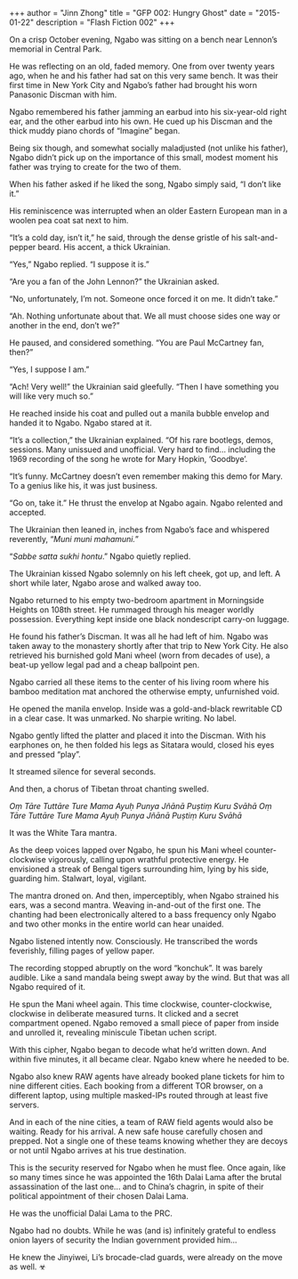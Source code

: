 +++
author = "Jinn Zhong"
title = "GFP 002: Hungry Ghost"
date = "2015-01-22"
description = "Flash Fiction 002"
+++

On a crisp October evening, Ngabo was sitting on a bench near Lennon’s memorial in Central Park. 

He was reflecting on an old, faded memory. One from over twenty years ago, when he and his father had sat on this very same bench. It was their first time in New York City and Ngabo’s father had brought his worn Panasonic Discman with him.

Ngabo remembered his father jamming an earbud into his six-year-old right ear, and the other earbud into his own. He cued up his Discman and the thick muddy piano chords of “Imagine” began.

Being six though, and somewhat socially maladjusted (not unlike his father), Ngabo didn’t pick up on the importance of this small, modest moment his father was trying to create for the two of them.

When his father asked if he liked the song, Ngabo simply said, “I don’t like it.”

His reminiscence was interrupted when an older Eastern European man in a woolen pea coat sat next to him.

“It’s a cold day, isn’t it,” he said, through the dense gristle of his salt-and-pepper beard. His accent, a thick Ukrainian.

“Yes,” Ngabo replied. “I suppose it is.”

“Are you a fan of the John Lennon?” the Ukrainian asked.

“No, unfortunately, I’m not. Someone once forced it on me. It didn’t take.”

“Ah. Nothing unfortunate about that. We all must choose sides one way or another in the end, don’t we?” 

He paused, and considered something. “You are Paul McCartney fan, then?”

“Yes, I suppose I am.”

“Ach! Very well!” the Ukrainian said gleefully. “Then I have something you will like very much so.”

He reached inside his coat and pulled out a manila bubble envelop and handed it to Ngabo. Ngabo stared at it.

“It’s a collection,” the Ukrainian explained. “Of his rare bootlegs, demos, sessions. Many unissued and unofficial. Very hard to find... including the 1969 recording of the song he wrote for Mary Hopkin, ‘Goodbye’.

“It’s funny. McCartney doesn’t even remember making this demo for Mary. To a genius like his, it was just business.

“Go on, take it.” He thrust the envelop at Ngabo again. Ngabo relented and accepted.

The Ukrainian then leaned in, inches from Ngabo’s face and whispered reverently, “_Muni muni mahamuni._”

“_Sabbe satta sukhi hontu_.” Ngabo quietly replied.

The Ukrainian kissed Ngabo solemnly on his left cheek, got up, and left. A short while later, Ngabo arose and walked away too.

Ngabo returned to his empty two-bedroom apartment in Morningside Heights on 108th street. He rummaged through his meager worldly possession. Everything kept inside one black nondescript carry-on luggage.

He found his father’s Discman. It was all he had left of him. Ngabo was taken away to the monastery shortly after that trip to New York City. He also retrieved his burnished gold Mani wheel (worn from decades of use), a beat-up yellow legal pad and a cheap ballpoint pen.

Ngabo carried all these items to the center of his living room where his bamboo meditation mat anchored the otherwise empty, unfurnished void. 

He opened the manila envelop. Inside was a gold-and-black rewritable CD in a clear case. It was unmarked. No sharpie writing. No label. 

Ngabo gently lifted the platter and placed it into the Discman. With his earphones on, he then folded his legs as Sitatara would, closed his eyes and pressed “play”.

It streamed silence for several seconds.

And then, a chorus of Tibetan throat chanting swelled.

_Oṃ Tāre Tuttāre Ture Mama Ayuḥ Punya Jñānā Puṣtiṃ Kuru Svāhā
Oṃ Tāre Tuttāre Ture Mama Ayuḥ Punya Jñānā Puṣtiṃ Kuru Svāhā_

It was the White Tara mantra.

As the deep voices lapped over Ngabo, he spun his Mani wheel counter-clockwise vigorously, calling upon wrathful protective energy. He envisioned a streak of Bengal tigers surrounding him, lying by his side, guarding him. Stalwart, loyal, vigilant.

The mantra droned on. 
And then, imperceptibly, when Ngabo strained his ears, was a second mantra. Weaving in-and-out of the first one. The chanting had been electronically altered to a bass frequency only Ngabo and two other monks in the entire world can hear unaided.

Ngabo listened intently now. Consciously. He transcribed the words feverishly, filling pages of yellow paper.

The recording stopped abruptly on the word “konchuk”. It was barely audible. Like a sand mandala being swept away by the wind. But that was all Ngabo required of it.

He spun the Mani wheel again. This time clockwise, counter-clockwise, clockwise in deliberate measured turns. It clicked and a secret compartment opened. Ngabo removed a small piece of paper from inside and unrolled it, revealing miniscule Tibetan uchen script.

With this cipher, Ngabo began to decode what he’d written down. And within five minutes, it all became clear. Ngabo knew where he needed to be.

Ngabo also knew RAW agents have already booked plane tickets for him to nine different cities. Each booking from a different TOR browser, on a different laptop, using multiple masked-IPs routed through at least five servers.

And in each of the nine cities, a team of RAW field agents would also be waiting. Ready for his arrival. A new safe house carefully chosen and prepped. Not a single one of these teams knowing whether they are decoys or not until Ngabo arrives at his true destination.

This is the security reserved for Ngabo when he must flee. Once again, like so many times since he was appointed the 16th Dalai Lama after the brutal assassination of the last one... and to China’s chagrin, in spite of their political appointment of their chosen Dalai Lama.

He was the unofficial Dalai Lama to the PRC.

Ngabo had no doubts. While he was (and is) infinitely grateful to endless onion layers of security the Indian government provided him... 

He knew the Jinyiwei, Li’s brocade-clad guards, were already on the move as well. ☣
